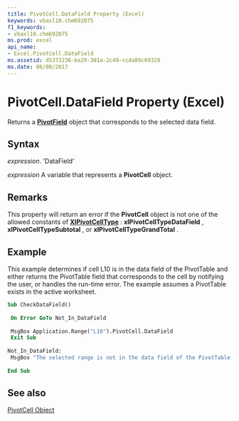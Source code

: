 ```yaml
---
title: PivotCell.DataField Property (Excel)
keywords: vbaxl10.chm692075
f1_keywords:
- vbaxl10.chm692075
ms.prod: excel
api_name:
- Excel.PivotCell.DataField
ms.assetid: d5373236-ba29-301a-2c49-ccda89c69328
ms.date: 06/08/2017
---
```



# PivotCell.DataField Property (Excel)

Returns a  **[PivotField](Excel.PivotField.md)** object that corresponds to the selected data field.


## Syntax

 _expression_. 'DataField'

 _expression_ A variable that represents a **PivotCell** object.


## Remarks

This property will return an error if the  **PivotCell** object is not one of the allowed constants of **[XlPivotCellType](Excel.XlPivotCellType.md)** : **xlPivotCellTypeDataField** , **xlPivotCellTypeSubtotal** , or **xlPivotCellTypeGrandTotal** .


## Example

This example determines if cell L10 is in the data field of the PivotTable and either returns the PivotTable field that corresponds to the cell by notifying the user, or handles the run-time error. The example assumes a PivotTable exists in the active worksheet.


```vb
Sub CheckDataField() 
 
 On Error GoTo Not_In_DataField 
 
 MsgBox Application.Range("L10").PivotCell.DataField 
 Exit Sub 
 
Not_In_DataField: 
 MsgBox "The selected range is not in the data field of the PivotTable." 
 
End Sub
```


## See also


[PivotCell Object](Excel.PivotCell.md)

